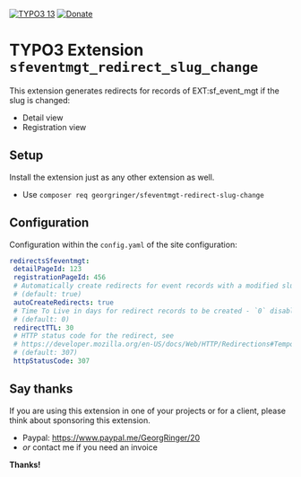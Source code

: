 [![TYPO3 13](https://img.shields.io/badge/TYPO3-13-orange.svg)](https://get.typo3.org/version/13)
[![Donate](https://img.shields.io/badge/Donate-PayPal-green.svg)](https://www.paypal.me/GeorgRinger/20)


# TYPO3 Extension `sfeventmgt_redirect_slug_change`

This extension generates redirects for records of EXT:sf_event_mgt if the slug is changed:
- Detail view
- Registration view

## Setup

Install the extension just as any other extension as well.

- Use `composer req georgringer/sfeventmgt-redirect-slug-change`

## Configuration

Configuration within the `config.yaml` of the site configuration:

```yaml
redirectsSfeventmgt:
 detailPageId: 123
 registrationPageId: 456
 # Automatically create redirects for event records with a modified slug (works only in LIVE workspace)
 # (default: true)
 autoCreateRedirects: true
 # Time To Live in days for redirect records to be created - `0` disables TTL, no expiration
 # (default: 0)
 redirectTTL: 30
 # HTTP status code for the redirect, see
 # https://developer.mozilla.org/en-US/docs/Web/HTTP/Redirections#Temporary_redirections
 # (default: 307)
 httpStatusCode: 307
```

## Say thanks

If you are using this extension in one of your projects or for a client, please think about sponsoring this extension.

- Paypal: https://www.paypal.me/GeorgRinger/20
- *or* contact me if you need an invoice

**Thanks!**
